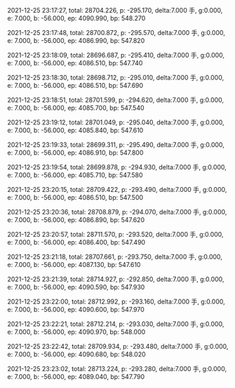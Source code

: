 2021-12-25 23:17:27, total: 28704.226, p: -295.170, delta:7.000 手, g:0.000, e: 7.000, b: -56.000, ep: 4090.990, bp: 548.270

2021-12-25 23:17:48, total: 28700.872, p: -295.570, delta:7.000 手, g:0.000, e: 7.000, b: -56.000, ep: 4086.990, bp: 547.820

2021-12-25 23:18:09, total: 28696.687, p: -295.410, delta:7.000 手, g:0.000, e: 7.000, b: -56.000, ep: 4086.510, bp: 547.740

2021-12-25 23:18:30, total: 28698.712, p: -295.010, delta:7.000 手, g:0.000, e: 7.000, b: -56.000, ep: 4086.510, bp: 547.690

2021-12-25 23:18:51, total: 28701.599, p: -294.620, delta:7.000 手, g:0.000, e: 7.000, b: -56.000, ep: 4085.700, bp: 547.540

2021-12-25 23:19:12, total: 28701.049, p: -295.040, delta:7.000 手, g:0.000, e: 7.000, b: -56.000, ep: 4085.840, bp: 547.610

2021-12-25 23:19:33, total: 28699.311, p: -295.490, delta:7.000 手, g:0.000, e: 7.000, b: -56.000, ep: 4086.910, bp: 547.800

2021-12-25 23:19:54, total: 28699.878, p: -294.930, delta:7.000 手, g:0.000, e: 7.000, b: -56.000, ep: 4085.710, bp: 547.580

2021-12-25 23:20:15, total: 28709.422, p: -293.490, delta:7.000 手, g:0.000, e: 7.000, b: -56.000, ep: 4086.510, bp: 547.500

2021-12-25 23:20:36, total: 28708.879, p: -294.070, delta:7.000 手, g:0.000, e: 7.000, b: -56.000, ep: 4086.890, bp: 547.620

2021-12-25 23:20:57, total: 28711.570, p: -293.520, delta:7.000 手, g:0.000, e: 7.000, b: -56.000, ep: 4086.400, bp: 547.490

2021-12-25 23:21:18, total: 28707.661, p: -293.750, delta:7.000 手, g:0.000, e: 7.000, b: -56.000, ep: 4087.130, bp: 547.610

2021-12-25 23:21:39, total: 28714.927, p: -292.850, delta:7.000 手, g:0.000, e: 7.000, b: -56.000, ep: 4090.590, bp: 547.930

2021-12-25 23:22:00, total: 28712.992, p: -293.160, delta:7.000 手, g:0.000, e: 7.000, b: -56.000, ep: 4090.600, bp: 547.970

2021-12-25 23:22:21, total: 28712.214, p: -293.030, delta:7.000 手, g:0.000, e: 7.000, b: -56.000, ep: 4090.970, bp: 548.000

2021-12-25 23:22:42, total: 28709.934, p: -293.480, delta:7.000 手, g:0.000, e: 7.000, b: -56.000, ep: 4090.680, bp: 548.020

2021-12-25 23:23:02, total: 28713.224, p: -293.280, delta:7.000 手, g:0.000, e: 7.000, b: -56.000, ep: 4089.040, bp: 547.790